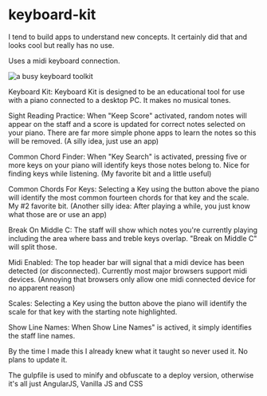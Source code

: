 # keyboard-kit

I tend to build apps to understand new concepts.  It certainly did that and looks cool but really has no use.

Uses a midi keyboard connection.

![a busy keyboard toolkit](https://kellycode.github.io/keyboard-kit/site_preview.jpg)

Keyboard Kit:
Keyboard Kit is designed to be an educational tool for use with a piano connected to a desktop PC. It makes no musical tones.

Sight Reading Practice:
When "Keep Score" activated, random notes will appear on the staff and a score is updated for correct notes selected on your piano.  There are far more simple phone apps to learn the notes so this will be removed. (A silly idea, just use an app)

Common Chord Finder:
When "Key Search" is activated, pressing five or more keys on your piano will identify keys those notes belong to. Nice for finding keys while listening. (My favorite bit and a little useful)

Common Chords For Keys:
Selecting a Key using the button above the piano will identify the most common fourteen chords for that key and the scale.
My #2 favorite bit. (Another silly idea: After playing a while, you just know what those are or use an app)

Break On Middle C:
The staff will show which notes you're currently playing including the area where bass and treble keys overlap. "Break on Middle C" will split those.

Midi Enabled:
The top header bar will signal that a midi device has been detected (or disconnected). Currently most major browsers support midi devices. (Annoying that browsers only allow one midi connected device for no apparent reason)

Scales:
Selecting a Key using the button above the piano will identify the scale for that key with the starting note highlighted.

Show Line Names:
When Show Line Names" is actived, it simply identifies the staff line names.

By the time I made this I already knew what it taught so never used it.  No plans to update it.

The gulpfile is used to minify and obfuscate to a deploy version, otherwise it's all just AngularJS, Vanilla JS and CSS

